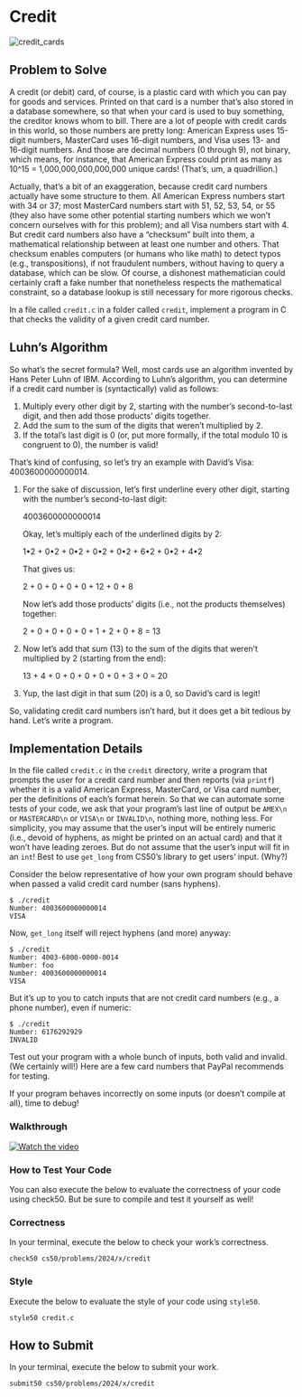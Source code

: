 # Credit

![credit_cards](https://github.com/user-attachments/assets/d7ba35de-e6aa-4641-9223-8126969bc525)

## Problem to Solve

A credit (or debit) card, of course, is a plastic card with which you can pay for goods and services. Printed on that card is a number that’s also stored in a database somewhere, so that when your card is used to buy something, the creditor knows whom to bill. There are a lot of people with credit cards in this world, so those numbers are pretty long: American Express uses 15-digit numbers, MasterCard uses 16-digit numbers, and Visa uses 13- and 16-digit numbers. And those are decimal numbers (0 through 9), not binary, which means, for instance, that American Express could print as many as 10^15 = 1,000,000,000,000,000 unique cards! (That’s, um, a quadrillion.)

Actually, that’s a bit of an exaggeration, because credit card numbers actually have some structure to them. All American Express numbers start with 34 or 37; most MasterCard numbers start with 51, 52, 53, 54, or 55 (they also have some other potential starting numbers which we won’t concern ourselves with for this problem); and all Visa numbers start with 4. But credit card numbers also have a “checksum” built into them, a mathematical relationship between at least one number and others. That checksum enables computers (or humans who like math) to detect typos (e.g., transpositions), if not fraudulent numbers, without having to query a database, which can be slow. Of course, a dishonest mathematician could certainly craft a fake number that nonetheless respects the mathematical constraint, so a database lookup is still necessary for more rigorous checks.

In a file called `credit.c` in a folder called `credit`, implement a program in C that checks the validity of a given credit card number.

## Luhn’s Algorithm

So what’s the secret formula? Well, most cards use an algorithm invented by Hans Peter Luhn of IBM. According to Luhn’s algorithm, you can determine if a credit card number is (syntactically) valid as follows:

1. Multiply every other digit by 2, starting with the number’s second-to-last digit, and then add those products’ digits together.
2. Add the sum to the sum of the digits that weren’t multiplied by 2.
3. If the total’s last digit is 0 (or, put more formally, if the total modulo 10 is congruent to 0), the number is valid!

That’s kind of confusing, so let’s try an example with David’s Visa: 4003600000000014.

1. For the sake of discussion, let’s first underline every other digit, starting with the number’s second-to-last digit:

   4003600000000014

   Okay, let’s multiply each of the underlined digits by 2:

   1•2 + 0•2 + 0•2 + 0•2 + 0•2 + 6•2 + 0•2 + 4•2

   That gives us:

   2 + 0 + 0 + 0 + 0 + 12 + 0 + 8

   Now let’s add those products’ digits (i.e., not the products themselves) together:

   2 + 0 + 0 + 0 + 0 + 1 + 2 + 0 + 8 = 13

2. Now let’s add that sum (13) to the sum of the digits that weren’t multiplied by 2 (starting from the end):

   13 + 4 + 0 + 0 + 0 + 0 + 0 + 3 + 0 = 20

3. Yup, the last digit in that sum (20) is a 0, so David’s card is legit!

So, validating credit card numbers isn’t hard, but it does get a bit tedious by hand. Let’s write a program.

## Implementation Details

In the file called `credit.c` in the `credit` directory, write a program that prompts the user for a credit card number and then reports (via `printf`) whether it is a valid American Express, MasterCard, or Visa card number, per the definitions of each’s format herein. So that we can automate some tests of your code, we ask that your program’s last line of output be `AMEX\n` or `MASTERCARD\n` or `VISA\n` or `INVALID\n`, nothing more, nothing less. For simplicity, you may assume that the user’s input will be entirely numeric (i.e., devoid of hyphens, as might be printed on an actual card) and that it won’t have leading zeroes. But do not assume that the user’s input will fit in an `int`! Best to use `get_long` from CS50’s library to get users’ input. (Why?)

Consider the below representative of how your own program should behave when passed a valid credit card number (sans hyphens).

```
$ ./credit
Number: 4003600000000014
VISA
```

Now, `get_long` itself will reject hyphens (and more) anyway:

```
$ ./credit
Number: 4003-6000-0000-0014
Number: foo
Number: 4003600000000014
VISA
```

But it’s up to you to catch inputs that are not credit card numbers (e.g., a phone number), even if numeric:

```
$ ./credit
Number: 6176292929
INVALID
```

Test out your program with a whole bunch of inputs, both valid and invalid. (We certainly will!) Here are a few card numbers that PayPal recommends for testing.

If your program behaves incorrectly on some inputs (or doesn’t compile at all), time to debug!

### Walkthrough

[![Watch the video](https://img.youtube.com/vi/dF7wNjsRBjI/0.jpg)](https://youtu.be/dF7wNjsRBjI?si=LMSgQxoTXB3gT10-)

### How to Test Your Code

You can also execute the below to evaluate the correctness of your code using check50. But be sure to compile and test it yourself as well!

### Correctness

In your terminal, execute the below to check your work’s correctness.

```
check50 cs50/problems/2024/x/credit
```

### Style

Execute the below to evaluate the style of your code using `style50`.

```
style50 credit.c
```

## How to Submit

In your terminal, execute the below to submit your work.

```
submit50 cs50/problems/2024/x/credit
```
